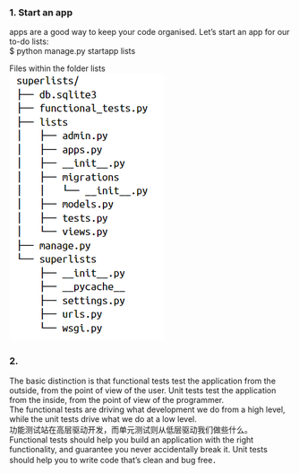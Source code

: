 ### 1. Start an app 
apps  are  a  good  way  to  keep  your code organised. Let’s start an app for our to-do lists:</br>
$ python manage.py startapp lists</br>

Files within the folder lists</br>
![image](https://github.com/xyeryay/Learning-Notes-of-TDD-with-Python/blob/main/images/start-first-app.PNG)

### 2. 
The basic distinction is that functional tests test the application from the outside, from the point of view of the user. Unit tests test the application from the inside, from the point of view of the programmer.</br>
The functional tests are driving what development we do from a high level, while the unit tests drive what we do at a low level.</br>
功能测试站在高层驱动开发，而单元测试则从低层驱动我们做些什么。</br>
Functional tests should help you build an application with the right functionality, and guarantee you never accidentally break it. Unit tests should help you to write code that’s clean and bug free．</br>
